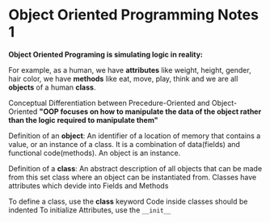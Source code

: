 # Object Oriented Programming Notes 1

**Object Oriented Programing is simulating logic in reality:**

For example, as a human,
we have **attributes** like weight, height, gender, hair color,
we have **methods** like eat, move, play, think
and we are all **objects** of a human **class**.

Conceptual Differentiation between Precedure-Oriented and Object-Oriented
**"OOP focuses on how to manipulate the data of the object rather than the logic required to manipulate them"**

Definition of an **object**: An identifier of a location of memory that contains a value,
or an instance of a class. It is a combination of data(fields) and functional code(methods). An object is an instance.

Definition of a **class**: An abstract description of all objects that can be made from this set class where an object can be instantiated from. Classes have attributes which devide into Fields and Methods

To define a class, use the **class** keyword
Code inside classes should be indented
To initialize Attributes, use the ```__init__```



